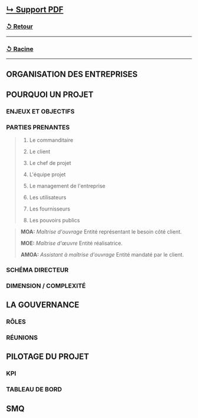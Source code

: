 [↳ Support PDF]()
---
### [↺ Retour](../README.MD)
---
### [↺ Racine](../../../README.MD)
---

## ORGANISATION DES ENTREPRISES


## POURQUOI UN PROJET


### ENJEUX ET OBJECTIFS


### PARTIES PRENANTES
> 1. Le commanditaire
>
> 2. Le client
> 
> 3. Le chef de projet
> 
> 4. L'équipe projet
> 
> 5. Le management de l'entreprise
> 
> 6. Les utilisateurs
> 
> 7. Les fournisseurs
> 
> 8. Les pouvoirs publics

> **MOA:** *Maîtrise d'ouvrage* Entité représentant le besoin côté client.
>
> **MOE:** *Maîtrise d'œuvre* Entité réalisatrice.
>
> **AMOA:** *Assistant à maîtrise d'ouvrage* Entité mandaté par le client.

### SCHÉMA DIRECTEUR


### DIMENSION / COMPLEXITÉ


## LA GOUVERNANCE


### RÔLES


### RÉUNIONS


## PILOTAGE DU PROJET


### KPI


### TABLEAU DE BORD


## SMQ
